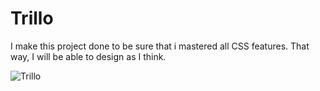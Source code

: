 # Trillo

I make this project done to be sure that i mastered all CSS features. That way, I will be able to design as I think.

![Trillo](https://user-images.githubusercontent.com/101552588/215974343-eab816ff-cb27-4815-8e9a-b99a117e4248.png)
